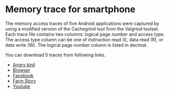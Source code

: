 # Memory trace for smartphone

The memory access traces of five Android applications were captured by using a modified version of the Cachegrind tool from the Valgrind toolset. Each trace file contains two columns: logical page number and access type. The access type column can be one of instruction read (I), data read (R), or data write (W). The logical page number column is listed in decimal. 

You can download 5 traces from following links.

- [Angry bird](https://drive.google.com/file/d/17E0QktOs88Q3y2cnTFXLoQHw4VpXMl7_/view?usp=sharing)
- [Browser](https://drive.google.com/file/d/1FhhN5i2_PD9iQjNfr6U709cIpOj-bhY0/view?usp=sharing)
- [Facebook](https://drive.google.com/file/d/1KF8gKUnIDyqqLvI94dDW1477vBNNbLVU/view?usp=sharing)
- [Farm Story](https://drive.google.com/file/d/1EwSTRNS8kb7NTvqelMfuccDFNFRHzQYd/view?usp=sharing)
- [Youtube](https://drive.google.com/file/d/1KwzQf2oSbVexr1fhb90Iu17hfCLeEfdB/view?usp=sharing)
